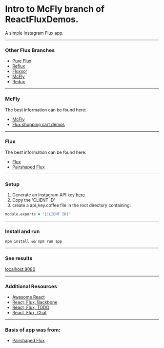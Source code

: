 # Intro to McFly branch of ReactFluxDemos.
A simple Instagram Flux app.

---------------------
### Other Flux Branches

- [Pure Flux](https://github.com/pairshaped/react-flux-demos/tree/flux)
- [Reflux](https://github.com/pairshaped/react-flux-demos/tree/reflux)
- [Fluxxor](https://github.com/pairshaped/react-flux-demos/tree/fluxxor)
- [McFly](https://github.com/pairshaped/react-flux-demos/tree/mcfly)
- [Redux](https://github.com/pairshaped/react-flux-demos/tree/redux)

---------------------
### McFly
The best information can be found here:
- [McFly](https://github.com/kenwheeler/mcfly)
- [Flux shopping cart demos](https://github.com/voronianski/flux-comparison/blob/master/mcfly)
---------------------
### Flux
The best information can be found here:
- [Flux](https://facebook.github.io/flux/index.html)
- [Pairshaped Flux](https://github.com/pairshaped/pairshaped-flux-presentation)

---------------------
### Setup
1. Generate an Instagram API key
   [here](https://instagram.com/developer/clients/manage/)
2. Copy the 'CLIENT ID'
3. create a api_key.coffee file in the root directory containing:
```coffee
module.exports = "[CLIENT ID]"
```

---------------------
### Install and run
    npm install && npm run app

---------------------
### See results
  [localhost:8080](http://localhost:8080)

---------------------
### Additional Resources
- [Awesome React](https://github.com/enaqx/awesome-react#flux-tutorials)
- [React, Flux, Backbone](http://www.toptal.com/front-end/simple-data-flow-in-react-applications-using-flux-and-backbone)
- [React, Flux,  TODO](https://github.com/facebook/flux/tree/master/examples/flux-todomvc)
- [React, Flux,  Chat](https://github.com/facebook/flux/tree/master/examples/flux-chat)

---------------------
### Basis of app was from:
- [Pairshaped Flux](https://github.com/pairshaped/pairshaped-flux-presentation)
